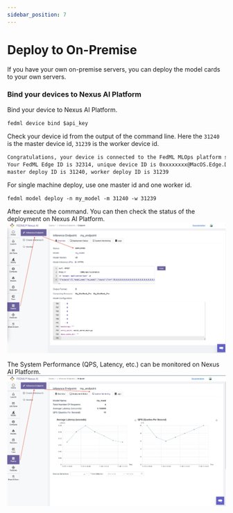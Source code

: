 ```yaml
---
sidebar_position: 7
---
```

# Deploy to On-Premise

If you have your own on-premise servers, you can deploy the model cards to your own servers.

### Bind your devices to Nexus AI Platform
Bind your device to Nexus AI Platform.
```
fedml device bind $api_key
```
Check your device id from the output of the command line. Here the `31240` is the master device id, 
`31239` is the worker device id.
```bash
Congratulations, your device is connected to the FedML MLOps platform successfully!
Your FedML Edge ID is 32314, unique device ID is 0xxxxxxxx@MacOS.Edge.Device, 
master deploy ID is 31240, worker deploy ID is 31239
```

For single machine deploy, use one master id and one worker id.
```
fedml model deploy -n my_model -m 31240 -w 31239
```
After execute the command. You can then check the status of the deployment on Nexus AI Platform.
![EndpointDeployed.jpg](pics/EndpointDeployed.jpg)

The System Performance (QPS, Latency, etc.) can be monitored on Nexus AI Platform.
![SystemPerformance.jpg](pics/SystemMonitor.jpg)